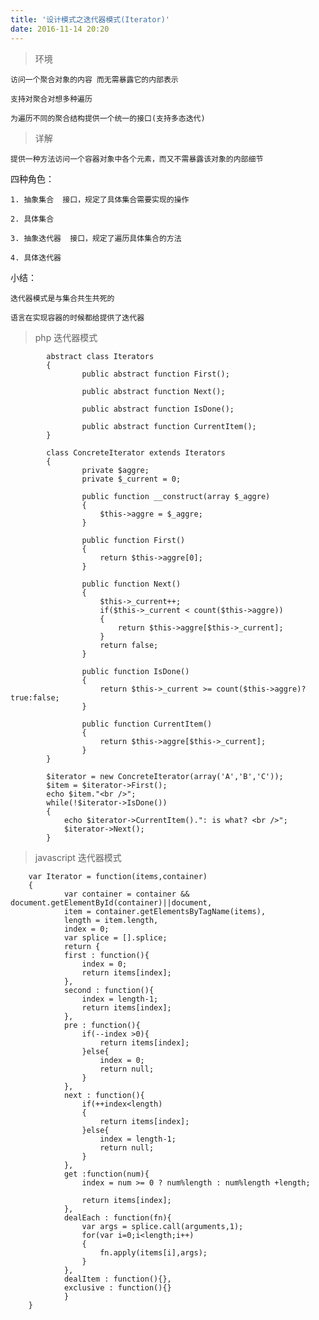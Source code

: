 ```yaml
---
title: '设计模式之迭代器模式(Iterator)'
date: 2016-11-14 20:20
---
```


> 环境

    访问一个聚合对象的内容 而无需暴露它的内部表示

    支持对聚合对想多种遍历

    为遍历不同的聚合结构提供一个统一的接口(支持多态迭代)

> 详解

    提供一种方法访问一个容器对象中各个元素，而又不需暴露该对象的内部细节

四种角色：

    1. 抽象集合  接口，规定了具体集合需要实现的操作

    2. 具体集合

    3. 抽象迭代器  接口，规定了遍历具体集合的方法

    4. 具体迭代器

小结：

    迭代器模式是与集合共生共死的

    语言在实现容器的时候都给提供了迭代器

> php 迭代器模式

            abstract class Iterators
            {
                    public abstract function First();

                    public abstract function Next();

                    public abstract function IsDone();

                    public abstract function CurrentItem();
            }

            class ConcreteIterator extends Iterators
            {
                    private $aggre;
                    private $_current = 0;

                    public function __construct(array $_aggre)
                    {
                        $this->aggre = $_aggre;
                    }

                    public function First()
                    {
                        return $this->aggre[0];
                    }

                    public function Next()
                    {
                        $this->_current++;
                        if($this->_current < count($this->aggre))
                        {
                            return $this->aggre[$this->_current];
                        }
                        return false;
                    }

                    public function IsDone()
                    {
                        return $this->_current >= count($this->aggre)?true:false;
                    }

                    public function CurrentItem()
                    {
                        return $this->aggre[$this->_current];
                    }
            }

            $iterator = new ConcreteIterator(array('A','B','C'));
            $item = $iterator->First();
            echo $item."<br />";
            while(!$iterator->IsDone())
            {
                echo $iterator->CurrentItem().": is what? <br />";
                $iterator->Next();
            }

> javascript 迭代器模式

        var Iterator = function(items,container)
        {
                var container = container && document.getElementById(container)||document,
                item = container.getElementsByTagName(items),
                length = item.length,
                index = 0;
                var splice = [].splice;
                return {
                first : function(){
                    index = 0;
                    return items[index];
                },
                second : function(){
                    index = length-1;
                    return items[index];
                },
                pre : function(){
                    if(--index >0){
                        return items[index];
                    }else{
                        index = 0;
                        return null;
                    }
                },
                next : function(){
                    if(++index<length)
                    {
                        return items[index];
                    }else{
                        index = length-1;
                        return null;
                    }
                },
                get :function(num){
                    index = num >= 0 ? num%length : num%length +length;

                    return items[index];
                },
                dealEach : function(fn){
                    var args = splice.call(arguments,1);
                    for(var i=0;i<length;i++)
                    {
                        fn.apply(items[i],args);
                    }
                },
                dealItem : function(){},
                exclusive : function(){}
                }
        }

